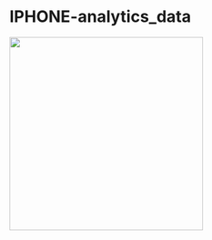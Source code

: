 # IPHONE-analytics_data

<p>
<img src="figures/view-diagnostic-and-usage-data-on-iPhone.png" height=340/>
</p>  
